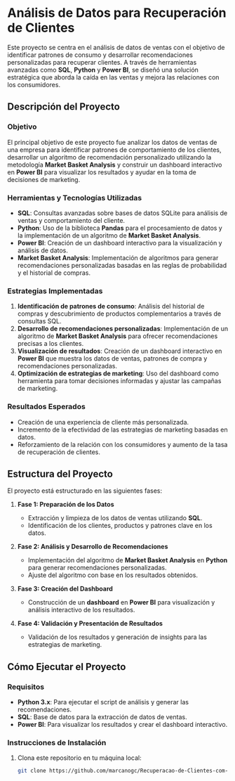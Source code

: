 # Análisis de Datos para Recuperación de Clientes

Este proyecto se centra en el análisis de datos de ventas con el objetivo de identificar patrones de consumo y desarrollar recomendaciones personalizadas para recuperar clientes. A través de herramientas avanzadas como **SQL**, **Python** y **Power BI**, se diseñó una solución estratégica que aborda la caída en las ventas y mejora las relaciones con los consumidores.

## Descripción del Proyecto

### Objetivo
El principal objetivo de este proyecto fue analizar los datos de ventas de una empresa para identificar patrones de comportamiento de los clientes, desarrollar un algoritmo de recomendación personalizado utilizando la metodología **Market Basket Analysis** y construir un dashboard interactivo en **Power BI** para visualizar los resultados y ayudar en la toma de decisiones de marketing.

### Herramientas y Tecnologías Utilizadas
- **SQL**: Consultas avanzadas sobre bases de datos SQLite para análisis de ventas y comportamiento del cliente.
- **Python**: Uso de la biblioteca **Pandas** para el procesamiento de datos y la implementación de un algoritmo de **Market Basket Analysis**.
- **Power BI**: Creación de un dashboard interactivo para la visualización y análisis de datos.
- **Market Basket Analysis**: Implementación de algoritmos para generar recomendaciones personalizadas basadas en las reglas de probabilidad y el historial de compras.

### Estrategias Implementadas
1. **Identificación de patrones de consumo**: Análisis del historial de compras y descubrimiento de productos complementarios a través de consultas SQL.
2. **Desarrollo de recomendaciones personalizadas**: Implementación de un algoritmo de **Market Basket Analysis** para ofrecer recomendaciones precisas a los clientes.
3. **Visualización de resultados**: Creación de un dashboard interactivo en **Power BI** que muestra los datos de ventas, patrones de compra y recomendaciones personalizadas.
4. **Optimización de estrategias de marketing**: Uso del dashboard como herramienta para tomar decisiones informadas y ajustar las campañas de marketing.

### Resultados Esperados
- Creación de una experiencia de cliente más personalizada.
- Incremento de la efectividad de las estrategias de marketing basadas en datos.
- Reforzamiento de la relación con los consumidores y aumento de la tasa de recuperación de clientes.

## Estructura del Proyecto

El proyecto está estructurado en las siguientes fases:

1. **Fase 1: Preparación de los Datos**
   - Extracción y limpieza de los datos de ventas utilizando **SQL**.
   - Identificación de los clientes, productos y patrones clave en los datos.

2. **Fase 2: Análisis y Desarrollo de Recomendaciones**
   - Implementación del algoritmo de **Market Basket Analysis** en **Python** para generar recomendaciones personalizadas.
   - Ajuste del algoritmo con base en los resultados obtenidos.

3. **Fase 3: Creación del Dashboard**
   - Construcción de un **dashboard** en **Power BI** para visualización y análisis interactivo de los resultados.

4. **Fase 4: Validación y Presentación de Resultados**
   - Validación de los resultados y generación de insights para las estrategias de marketing.

## Cómo Ejecutar el Proyecto

### Requisitos
- **Python 3.x**: Para ejecutar el script de análisis y generar las recomendaciones.
- **SQL**: Base de datos para la extracción de datos de ventas.
- **Power BI**: Para visualizar los resultados y crear el dashboard interactivo.

### Instrucciones de Instalación

1. Clona este repositorio en tu máquina local:
   ```bash
   git clone https://github.com/marcanogc/Recuperacao-de-Clientes-com-Market-Basket-Analysis.git

